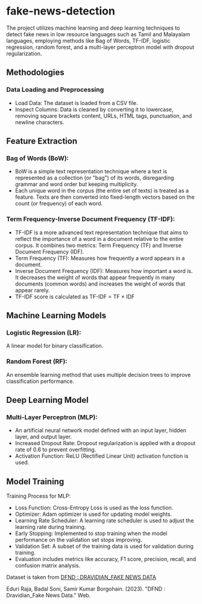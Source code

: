 # fake-news-detection
The project utilizes machine learning and deep learning techniques to detect fake news in low resource languages such as Tamil and Malayalam languages, employing methods like Bag of Words, TF-IDF, logistic regression, random forest, and a multi-layer perceptron model with dropout regularization.

## Methodologies
### Data Loading and Preprocessing

- Load Data: The dataset is loaded from a CSV file.
- Inspect Columns: Data is cleaned by converting it to lowercase, removing square brackets content, URLs, HTML tags, punctuation, and newline characters.

## Feature Extraction

### Bag of Words (BoW):
- BoW is a simple text representation technique where a text is represented as a collection (or "bag") of its words, disregarding grammar and word order but keeping multiplicity.
- Each unique word in the corpus (the entire set of texts) is treated as a feature. Texts are then converted into fixed-length vectors based on the count (or frequency) of each word.

### Term Frequency-Inverse Document Frequency (TF-IDF):
- TF-IDF is a more advanced text representation technique that aims to reflect the importance of a word in a document relative to the entire corpus. It combines two metrics: Term Frequency (TF) and Inverse Document Frequency (IDF).
- Term Frequency (TF): Measures how frequently a word appears in a document.
- Inverse Document Frequency (IDF): Measures how important a word is. It decreases the weight of words that appear frequently in many documents (common words) and increases the weight of words that appear rarely.
- TF-IDF score is calculated as TF-IDF = TF × IDF

## Machine Learning Models

### Logistic Regression (LR):
A linear model for binary classification.
### Random Forest (RF):
An ensemble learning method that uses multiple decision trees to improve classification performance.

## Deep Learning Model

### Multi-Layer Perceptron (MLP):
- An artificial neural network model defined with an input layer, hidden layer, and output layer.
- Increased Dropout Rate: Dropout regularization is applied with a dropout rate of 0.6 to prevent overfitting.
- Activation Function: ReLU (Rectified Linear Unit) activation function is used.

## Model Training

Training Process for MLP:
- Loss Function: Cross-Entropy Loss is used as the loss function.
- Optimizer: Adam optimizer is used for updating model weights.
- Learning Rate Scheduler: A learning rate scheduler is used to adjust the learning rate during training.
- Early Stopping: Implemented to stop training when the model performance on the validation set stops improving.
- Validation Set: A subset of the training data is used for validation during training.
- Evaluation includes metrics like accuracy, F1 score, precision, recall, and confusion matrix analysis.

Dataset is taken from [DFND : DRAVIDIAN_FAKE NEWS DATA](https://ieee-dataport.org/documents/dfnd-dravidianfake-news-data)

Eduri Raja, Badal Soni, Samir Kumar Borgohain. (2023). "DFND : Dravidian_Fake News Data." Web.
